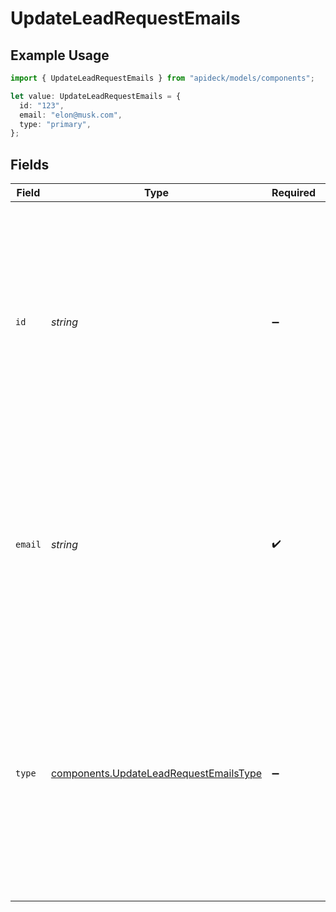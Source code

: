# UpdateLeadRequestEmails

## Example Usage

```typescript
import { UpdateLeadRequestEmails } from "apideck/models/components";

let value: UpdateLeadRequestEmails = {
  id: "123",
  email: "elon@musk.com",
  type: "primary",
};
```

## Fields

| Field                                                                                                                                                                                                                                                                                 | Type                                                                                                                                                                                                                                                                                  | Required                                                                                                                                                                                                                                                                              | Description                                                                                                                                                                                                                                                                           | Example                                                                                                                                                                                                                                                                               |
| ------------------------------------------------------------------------------------------------------------------------------------------------------------------------------------------------------------------------------------------------------------------------------------- | ------------------------------------------------------------------------------------------------------------------------------------------------------------------------------------------------------------------------------------------------------------------------------------- | ------------------------------------------------------------------------------------------------------------------------------------------------------------------------------------------------------------------------------------------------------------------------------------- | ------------------------------------------------------------------------------------------------------------------------------------------------------------------------------------------------------------------------------------------------------------------------------------- | ------------------------------------------------------------------------------------------------------------------------------------------------------------------------------------------------------------------------------------------------------------------------------------- |
| `id`                                                                                                                                                                                                                                                                                  | *string*                                                                                                                                                                                                                                                                              | :heavy_minus_sign:                                                                                                                                                                                                                                                                    | A unique identifier for each email address associated with the lead. This optional field is used to distinguish between different email entries, especially when updating or removing specific emails from the lead's contact information.                                            | 123                                                                                                                                                                                                                                                                                   |
| `email`                                                                                                                                                                                                                                                                               | *string*                                                                                                                                                                                                                                                                              | :heavy_check_mark:                                                                                                                                                                                                                                                                    | The primary email address for contacting the lead. This field is required and must be a valid email format, ensuring reliable communication. It is essential for sending updates, offers, or any correspondence to the lead.                                                          | elon@musk.com                                                                                                                                                                                                                                                                         |
| `type`                                                                                                                                                                                                                                                                                | [components.UpdateLeadRequestEmailsType](../../models/components/updateleadrequestemailstype.md)                                                                                                                                                                                      | :heavy_minus_sign:                                                                                                                                                                                                                                                                    | Specifies the category of the email address, such as 'work', 'personal', or 'other'. This helps in identifying the context in which the email is used, ensuring accurate communication with the lead. It is optional and should be a string that clearly defines the email's purpose. | primary                                                                                                                                                                                                                                                                               |
